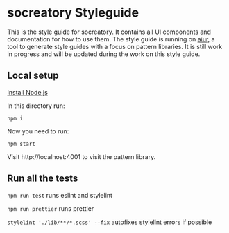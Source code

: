 # socreatory Styleguide

This is the style guide for socreatory. It contains all UI components and documentation for how to use them.
The style guide is running on [aiur](]https://github.com/moonglum/aiur), a tool to generate style guides with a focus on pattern libraries. It is still work in progress and will be updated during the work on this style guide.

## Local setup

[Install Node.js](https://nodejs.org/en/download/)

In this directory run:

```
npm i
```

Now you need to run:

```
npm start
```

Visit http://localhost:4001 to visit the pattern library.

## Run all the tests

`npm run test` runs eslint and stylelint

`npm run prettier` runs prettier

`stylelint './lib/**/*.scss' --fix` autofixes stylelint errors if possible
